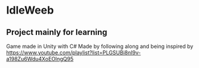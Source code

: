 # IdleWeeb

## Project mainly for learning
Game made in Unity with C#
Made by following along and being inspired by https://www.youtube.com/playlist?list=PLGSUBi8nI9v-a198Zu6Wdu4XoEOlngQ95
